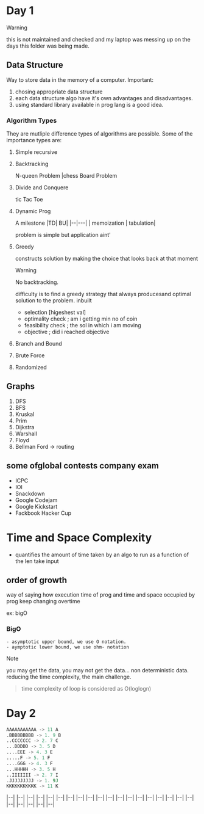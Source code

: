 # Day 1
>[!warning]
> this is not maintained and checked and my laptop was messing up on the days this folder was being made.

## Data Structure
Way to store data in the memory of a computer.
Important:
1. chosing appropriate data structure
2. each data structure algo have it's own advantages and disadvantages.
3. using standard library available in prog lang is a good idea.

### Algorithm Types
They are mutliple difference types of algorithms are possible. Some of the importance types are:

1. Simple recursive

2. Backtracking
    
    N-queen Problem |chess Board Problem

3. Divide and Conquere 

    tic Tac Toe
4. Dynamic Prog

    A milestone
    |TD| BU|
    |--|---|
    | memoization | tabulation|

    problem is simple but application aint'


5. Greedy

    constructs solution by making the choice that looks back at that moment
    >[!warning]
    > No backtracking.

    difficulty is to find a greedy strategy that always producesand optimal solution to the problem.
    inbuilt
    - selection [higeshest val]
    - optimality check ; am i getting min no of coin
    - feasibility check ; the sol in which i am moving 
    - objective ; did i reached objective

6. Branch and Bound
7. Brute Force

8. Randomized

## Graphs
1. DFS
2. BFS
3. Kruskal
4. Prim
5. Dijkstra
6. Warshall
7. Floyd
8. Bellman Ford -> routing

## some ofglobal contests company exam
- ICPC
- IOI
- Snackdown
- Google Codejam
- Google Kickstart
- Fackbook Hacker Cup

# Time and Space Complexity
- quantifies the amount of time taken by an algo to run as a function of the len take input

## order of growth
way of saying how execution time of prog and time and space occupied by prog keep changing overtime

ex: bigO

### BigO
    - asymptotic upper bound, we use O notation.
    - aymptotic lower bound, we use ohm- notation

>[!note]
> you may get the data, you may not get the data... non deterministic data. reducing the time complexity, the main challenge.

> time complexity of loop is considered as O(loglogn)

# Day 2

```py
AAAAAAAAAAA -> 11 A
.BBBBBBBBB -> 1. 9 B
..CCCCCCC -> 2. 7 C
...DDDDD -> 3. 5 D
....EEE -> 4. 3 E
.....F -> 5. 1 F
....GGG -> 4. 3 F
...HHHHH -> 3. 5 H
..IIIIIII -> 2. 7 I
.JJJJJJJJJ -> 1. 9J
KKKKKKKKKKK -> 11 K
```


|--|  |--|  |--|  |--|
|--|  |--|  |--|  |--|
|--|  |--|  |--|  |--|
|--|  |--|  |--|  |--|
|--|  |--|  |--|  |--|
|--|  |--|  |--|  |--|
